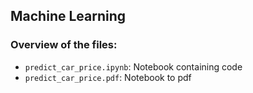 ## Machine Learning

### Overview of the files: 
<!-- toc -->
- `predict_car_price.ipynb`: Notebook containing code
- `predict_car_price.pdf`: Notebook to pdf 
<!-- tocstop -->
